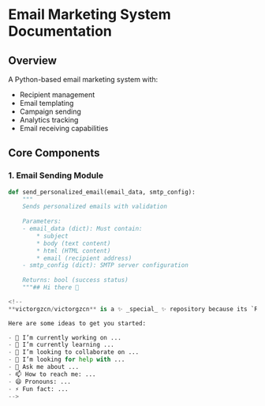 # Email Marketing System Documentation

## Overview
A Python-based email marketing system with:
- Recipient management
- Email templating
- Campaign sending
- Analytics tracking
- Email receiving capabilities

## Core Components

### 1. Email Sending Module
```python
def send_personalized_email(email_data, smtp_config):
    """
    Sends personalized emails with validation
    
    Parameters:
    - email_data (dict): Must contain:
        * subject
        * body (text content)
        * html (HTML content)
        * email (recipient address)
    - smtp_config (dict): SMTP server configuration
    
    Returns: bool (success status)
    """## Hi there 👋

<!--
**victorgzcn/victorgzcn** is a ✨ _special_ ✨ repository because its `README.md` (this file) appears on your GitHub profile.

Here are some ideas to get you started:

- 🔭 I’m currently working on ...
- 🌱 I’m currently learning ...
- 👯 I’m looking to collaborate on ...
- 🤔 I’m looking for help with ...
- 💬 Ask me about ...
- 📫 How to reach me: ...
- 😄 Pronouns: ...
- ⚡ Fun fact: ...
-->
